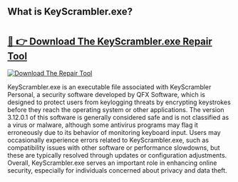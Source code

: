## What is KeyScrambler.exe? 

# <h2><a href="https://exedetect.com/download.php?KeyScrambler.exe">🔗 👉 Download The KeyScrambler.exe Repair Tool</a></h2>

[![Download The Repair Tool](https://exedetect.com/download-button.jpg)](https://exedetect.com/download.php?KeyScrambler.exe)

KeyScrambler.exe is an executable file associated with KeyScrambler Personal, a security software developed by QFX Software, which is designed to protect users from keylogging threats by encrypting keystrokes before they reach the operating system or other applications. The version 3.12.0.1 of this software is generally considered safe and is not classified as a virus or malware, although some antivirus programs may flag it erroneously due to its behavior of monitoring keyboard input. Users may occasionally experience errors related to KeyScrambler.exe, such as compatibility issues with other software or performance slowdowns, but these are typically resolved through updates or configuration adjustments. Overall, KeyScrambler.exe serves an important role in enhancing online security, especially for individuals concerned about privacy and data theft.